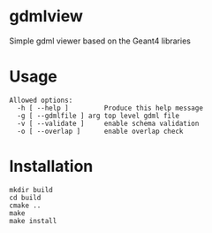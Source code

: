 # gdmlview

Simple gdml viewer based on the Geant4 libraries

# Usage

```
Allowed options:
  -h [ --help ]         Produce this help message
  -g [ --gdmlfile ] arg top level gdml file
  -v [ --validate ]     enable schema validation
  -o [ --overlap ]      enable overlap check
```

# Installation

```
mkdir build
cd build
cmake ..
make
make install
```
